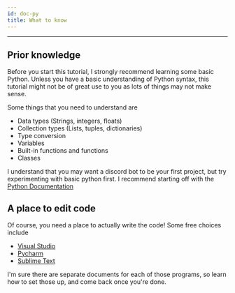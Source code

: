 ```yaml
---
id: doc-py
title: What to know
---
```


---

## Prior knowledge

Before you start this tutorial, I strongly recommend learning some basic Python. Unless you have a basic understanding of Python syntax, this tutorial might not be of great use to you as lots of things may not make sense. 

Some things that you need to understand are
- Data types (Strings, integers, floats)
- Collection types (Lists, tuples, dictionaries)
- Type conversion
- Variables
- Built-in functions and functions
- Classes

I understand that you may want a discord bot to be your first project, but try experimenting with basic python first. 
I recommend starting off with the [Python Documentation](https://python.readthedocs.io/en/latest/tutorial/index.html)

## A place to edit code

Of course, you need a place to actually write the code! Some free choices include
- [Visual Studio](https://code.visualstudio.com/) 
- [Pycharm](https://www.jetbrains.com/pycharm-edu/)
- [Sublime Text](https://www.sublimetext.com/)

I'm sure there are separate documents for each of those programs, so learn how to set those up, and come back once you're done.
